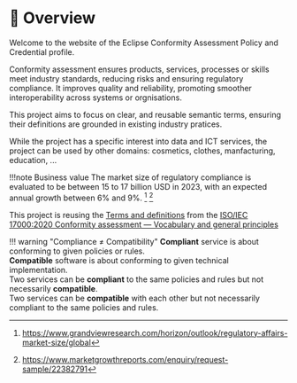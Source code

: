 # :book: Overview

Welcome to the website of the Eclipse Conformity Assessment Policy and Credential profile.


Conformity assessment ensures products, services, processes or skills meet industry standards, reducing risks and ensuring regulatory compliance.
It improves quality and reliability, promoting smoother interoperability across systems or orgnisations.

This project aims to focus on clear, and reusable semantic terms, ensuring their definitions are grounded in existing industry pratices.

While the project has a specific interest into data and ICT services, the project can be used by other domains: cosmetics, clothes, manfacturing, education, ... 

!!!note Business value
    The market size of regulatory compliance is evaluated to be between 15 to 17 billion USD in 2023, with an expected annual growth between 6% and 9%. [^market01] [^market02]

This project is reusing the [Terms and definitions](https://www.iso.org/obp/ui/#iso:std:iso-iec:17000:ed-2:v2:en:term) from the [ISO/IEC 17000:2020 Conformity assessment — Vocabulary and general principles](https://www.iso.org/standard/73029.html)

!!! warning "Compliance $\neq$ Compatibility"
    **Compliant** service is about conforming to given policies or rules.  
    **Compatible** software is about conforming to given technical implementation.  
    Two services can be **compliant** to the same policies and rules but not necessarily **compatible**.  
    Two services can be **compatible** with each other but not necessarily compliant to the same policies and rules.

[^market01]: <https://www.grandviewresearch.com/horizon/outlook/regulatory-affairs-market-size/global>
[^market02]: <https://www.marketgrowthreports.com/enquiry/request-sample/22382791>
